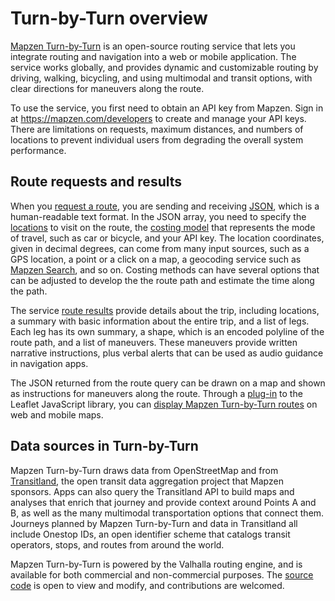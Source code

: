 # Turn-by-Turn overview

[Mapzen Turn-by-Turn](https://mapzen.com/projects/valhalla) is an open-source routing service that lets you integrate routing and navigation into a web or mobile application. The service works globally, and provides dynamic and customizable routing by driving, walking, bicycling, and using multimodal and transit options, with clear directions for maneuvers along the route.

To use the service, you first need to obtain an API key from Mapzen. Sign in at https://mapzen.com/developers to create and manage your API keys. There are limitations on requests, maximum distances, and numbers of locations to prevent individual users from degrading the overall system performance.

## Route requests and results

When you [request a route](api-reference.md#inputs-of-a-valhalla-route), you are sending and receiving [JSON](https://en.wikipedia.org/wiki/JSON), which is a human-readable text format. In the JSON array, you need to specify the [locations](api-reference.md#locations) to visit on the route, the [costing model](api-reference.md#costing-options) that represents the mode of travel, such as car or bicycle, and your API key. The location coordinates, given in decimal degrees, can come from many input sources, such as a GPS location, a point or a click on a map, a geocoding service such as [Mapzen Search](https://mapzen.com/projects/search), and so on. Costing methods can have several options that can be adjusted to develop the the route path and estimate the time along the path.

The service [route results](api-reference.md#outputs-of-a-valhalla-route) provide details about the trip, including locations, a summary with basic information about the entire trip, and a list of legs. Each leg has its own summary, a shape, which is an encoded polyline of the route path, and a list of maneuvers. These maneuvers provide written narrative instructions, plus verbal alerts that can be used as audio guidance in navigation apps.

The JSON returned from the route query can be drawn on a map and shown as instructions for maneuvers along the route. Through a [plug-in](https://github.com/mapzen/lrm-mapzen) to the Leaflet JavaScript library, you can [display Mapzen Turn-by-Turn routes](add-routing-to-a-map.md) on web and mobile maps.

## Data sources in Turn-by-Turn

Mapzen Turn-by-Turn draws data from OpenStreetMap and from [Transitland](https://transit.land), the open transit data aggregation project that Mapzen sponsors. Apps can also query the Transitland API to build maps and analyses that enrich that journey and provide context around Points A and B, as well as the many multimodal transportation options that connect them. Journeys planned by Mapzen Turn-by-Turn and data in Transitland all include Onestop IDs, an open identifier scheme that catalogs transit operators, stops, and routes from around the world.

Mapzen Turn-by-Turn is powered by the Valhalla routing engine, and is available for both commercial and non-commercial purposes. The [source code](https://github.com/valhalla) is open to view and modify, and contributions are welcomed.
